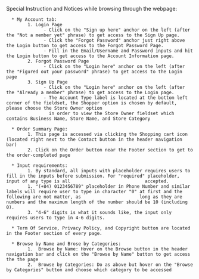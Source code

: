 Special Instruction and Notices while browsing through the webpage:

      * My Account tab:
            1. Login Page
                  - Click on the "Sign up here" anchor on the left (after the "Not a member yet" phrase) to get access to the Sign Up page.
                  - Click the "Forgot Password" anchor just right above the Login button to get access to the Forgot Password Page.
                  - Fill in the Email/Username and Password inputs and hit the Login button to get access to the Account Information page.
            2. Forgot Password Page
                  - Click on the "Login here" anchor on the left (after the "Figured out your password" phrase) to get access to the Login page
            3. Sign Up Page
                  - Click on the "Login here" anchor on the left (after the "Already a member" phrase) to get access to the Login page.
                  - The Account Type label is located at the bottom left corner of the fieldset, the Shopper option is chosen by default, please choose the Store Owner option
                    in order to view the Store Owner fieldset which contains Business Name, Store Name, and Store Category
                 
      * Order Summary Page: 
            1. This page is accessed via clicking the Shopping cart icon (located right next to the Contact button in the header navigation bar)
            2. Click on the Order button near the Footer section to get to the order-completed page
      
      * Input requirements: 
            1. By standard, all inputs with placeholder requires users to fill in the inputs before submission. For "required" placeholder, input of any type is all                            accepted.
            1. "(+84) 0123456789" placeholder in Phone Number and similar labels will require user to type in character "0" at first and the following are not matter, as                      long as they are numbers and the maximum length of the number should be 10 (including 0).
            3. "4-6" digits is what it sounds like, the input only requires users to type in 4-6 digits.
            
      * Term Of Service, Privacy Policy, and Copyright button are located in the Footer section of every page.
      
      * Browse by Name and Brose by Categories:
            1.  Browse by Name: Hover on the Browse button in the header navigation bar and click on the "Browse by Name" button to get access the the page
            2.  Browse by Categories: Do as above but hover on the "Browse by Categories" button and choose which category to be accessed
       
      
